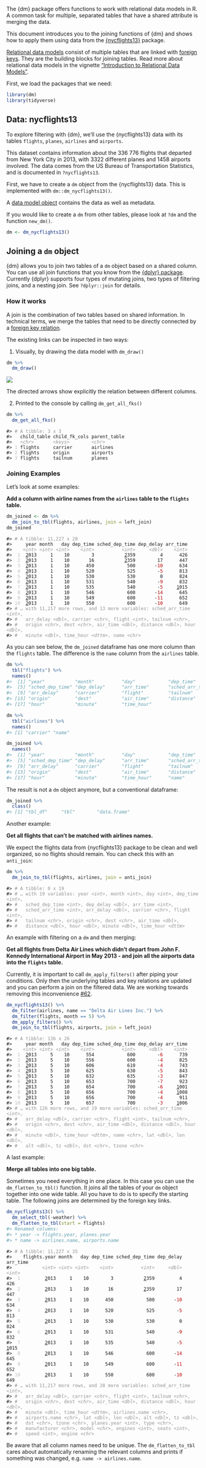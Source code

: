 <!-- Generated by galley: do not edit by hand -->

The {dm} package offers functions to work with relational data models in
R. A common task for multiple, separated tables that have a shared
attribute is merging the data.

This document introduces you to the joining functions of {dm} and shows
how to apply them using data from the
[{nycflights13}](https://github.com/hadley/nycflights13) package.

[Relational data
models](https://krlmlr.github.io/dm/articles/howto-dm-theory#model)
consist of multiple tables that are linked with [foreign
keys](https://krlmlr.github.io/dm/articles/howto-dm-theory#fk). They are
the building blocks for joining tables. Read more about relational data
models in the vignette [“Introduction to Relational Data
Models”](https://krlmlr.github.io/dm/articles/howto-dm-theory).

First, we load the packages that we need:

``` r
library(dm)
library(tidyverse)
```

## Data: nycflights13

To explore filtering with {dm}, we’ll use the {nycflights13} data with
its tables `flights`, `planes`, `airlines` and `airports`.

This dataset contains information about the 336 776 flights that
departed from New York City in 2013, with 3322 different planes and 1458
airports involved. The data comes from the US Bureau of Transportation
Statistics, and is documented in `?nycflights13`.

First, we have to create a `dm` object from the {nycflights13} data.
This is implemented with `dm::dm_nycflights13()`.

A [data model
object](https://krlmlr.github.io/dm/articles/tech-dm-class.html#class-dm)
contains the data as well as metadata.

If you would like to create a `dm` from other tables, please look at
`?dm` and the function `new_dm()`.

``` r
dm <- dm_nycflights13()
```

## Joining a `dm` object

{dm} allows you to join two tables of a `dm` object based on a shared
column. You can use all join functions that you know from the [{dplyr}
package](https://dplyr.tidyverse.org/reference/join.html). Currently
{dplyr} supports four types of mutating joins, two types of filtering
joins, and a nesting join. See `?dplyr::join` for details.

### How it works

A join is the combination of two tables based on shared information. In
technical terms, we merge the tables that need to be directly connected
by a [foreign key
relation](https://krlmlr.github.io/dm/articles/howto-dm-theory#fk).

The existing links can be inspected in two ways:

1.  Visually, by drawing the data model with `dm_draw()`

<!-- end list -->

``` r
dm %>% 
  dm_draw()
```

![](/home/kirill/git/cynkra/cynkra/public/dm/vignettes/out/tech-dm-join_files/figure-gfm/unnamed-chunk-3-1.png)<!-- -->

The directed arrows show explicitly the relation between different
columns.

2.  Printed to the console by calling `dm_get_all_fks()`

<!-- end list -->

``` r
dm %>% 
  dm_get_all_fks()
```

<PRE class="fansi fansi-output"><CODE>#&gt; <span style='color: #949494;'># A tibble: 3 x 3</span><span>
#&gt;   child_table child_fk_cols parent_table
#&gt;   </span><span style='color: #949494;font-style: italic;'>&lt;chr&gt;</span><span>       </span><span style='color: #949494;font-style: italic;'>&lt;keys&gt;</span><span>        </span><span style='color: #949494;font-style: italic;'>&lt;chr&gt;</span><span>       
#&gt; </span><span style='color: #BCBCBC;'>1</span><span> flights     carrier       airlines    
#&gt; </span><span style='color: #BCBCBC;'>2</span><span> flights     origin        airports    
#&gt; </span><span style='color: #BCBCBC;'>3</span><span> flights     tailnum       planes
</span></CODE></PRE>

### Joining Examples

Let’s look at some examples:

**Add a column with airline names from the `airlines` table to the
`flights` table.**

``` r
dm_joined <- dm %>% 
  dm_join_to_tbl(flights, airlines, join = left_join)
dm_joined
```

<PRE class="fansi fansi-output"><CODE>#&gt; <span style='color: #949494;'># A tibble: 11,227 x 20</span><span>
#&gt;     year month   day dep_time sched_dep_time dep_delay arr_time
#&gt;    </span><span style='color: #949494;font-style: italic;'>&lt;int&gt;</span><span> </span><span style='color: #949494;font-style: italic;'>&lt;int&gt;</span><span> </span><span style='color: #949494;font-style: italic;'>&lt;int&gt;</span><span>    </span><span style='color: #949494;font-style: italic;'>&lt;int&gt;</span><span>          </span><span style='color: #949494;font-style: italic;'>&lt;int&gt;</span><span>     </span><span style='color: #949494;font-style: italic;'>&lt;dbl&gt;</span><span>    </span><span style='color: #949494;font-style: italic;'>&lt;int&gt;</span><span>
#&gt; </span><span style='color: #BCBCBC;'> 1</span><span>  </span><span style='text-decoration: underline;'>2</span><span>013     1    10        3           </span><span style='text-decoration: underline;'>2</span><span>359         4      426
#&gt; </span><span style='color: #BCBCBC;'> 2</span><span>  </span><span style='text-decoration: underline;'>2</span><span>013     1    10       16           </span><span style='text-decoration: underline;'>2</span><span>359        17      447
#&gt; </span><span style='color: #BCBCBC;'> 3</span><span>  </span><span style='text-decoration: underline;'>2</span><span>013     1    10      450            500       -</span><span style='color: #BB0000;'>10</span><span>      634
#&gt; </span><span style='color: #BCBCBC;'> 4</span><span>  </span><span style='text-decoration: underline;'>2</span><span>013     1    10      520            525        -</span><span style='color: #BB0000;'>5</span><span>      813
#&gt; </span><span style='color: #BCBCBC;'> 5</span><span>  </span><span style='text-decoration: underline;'>2</span><span>013     1    10      530            530         0      824
#&gt; </span><span style='color: #BCBCBC;'> 6</span><span>  </span><span style='text-decoration: underline;'>2</span><span>013     1    10      531            540        -</span><span style='color: #BB0000;'>9</span><span>      832
#&gt; </span><span style='color: #BCBCBC;'> 7</span><span>  </span><span style='text-decoration: underline;'>2</span><span>013     1    10      535            540        -</span><span style='color: #BB0000;'>5</span><span>     </span><span style='text-decoration: underline;'>1</span><span>015
#&gt; </span><span style='color: #BCBCBC;'> 8</span><span>  </span><span style='text-decoration: underline;'>2</span><span>013     1    10      546            600       -</span><span style='color: #BB0000;'>14</span><span>      645
#&gt; </span><span style='color: #BCBCBC;'> 9</span><span>  </span><span style='text-decoration: underline;'>2</span><span>013     1    10      549            600       -</span><span style='color: #BB0000;'>11</span><span>      652
#&gt; </span><span style='color: #BCBCBC;'>10</span><span>  </span><span style='text-decoration: underline;'>2</span><span>013     1    10      550            600       -</span><span style='color: #BB0000;'>10</span><span>      649
#&gt; </span><span style='color: #949494;'># … with 11,217 more rows, and 13 more variables: sched_arr_time </span><span style='color: #949494;font-style: italic;'>&lt;int&gt;</span><span style='color: #949494;'>,</span><span>
#&gt; </span><span style='color: #949494;'>#   arr_delay </span><span style='color: #949494;font-style: italic;'>&lt;dbl&gt;</span><span style='color: #949494;'>, carrier </span><span style='color: #949494;font-style: italic;'>&lt;chr&gt;</span><span style='color: #949494;'>, flight </span><span style='color: #949494;font-style: italic;'>&lt;int&gt;</span><span style='color: #949494;'>, tailnum </span><span style='color: #949494;font-style: italic;'>&lt;chr&gt;</span><span style='color: #949494;'>,</span><span>
#&gt; </span><span style='color: #949494;'>#   origin </span><span style='color: #949494;font-style: italic;'>&lt;chr&gt;</span><span style='color: #949494;'>, dest </span><span style='color: #949494;font-style: italic;'>&lt;chr&gt;</span><span style='color: #949494;'>, air_time </span><span style='color: #949494;font-style: italic;'>&lt;dbl&gt;</span><span style='color: #949494;'>, distance </span><span style='color: #949494;font-style: italic;'>&lt;dbl&gt;</span><span style='color: #949494;'>, hour </span><span style='color: #949494;font-style: italic;'>&lt;dbl&gt;</span><span style='color: #949494;'>,</span><span>
#&gt; </span><span style='color: #949494;'>#   minute </span><span style='color: #949494;font-style: italic;'>&lt;dbl&gt;</span><span style='color: #949494;'>, time_hour </span><span style='color: #949494;font-style: italic;'>&lt;dttm&gt;</span><span style='color: #949494;'>, name </span><span style='color: #949494;font-style: italic;'>&lt;chr&gt;</span><span>
</span></CODE></PRE>

As you can see below, the `dm_joined` dataframe has one more column than
the `flights` table. The difference is the `name` column from the
`airlines` table.

``` r
dm %>% 
  tbl("flights") %>% 
  names()
#>  [1] "year"           "month"          "day"            "dep_time"      
#>  [5] "sched_dep_time" "dep_delay"      "arr_time"       "sched_arr_time"
#>  [9] "arr_delay"      "carrier"        "flight"         "tailnum"       
#> [13] "origin"         "dest"           "air_time"       "distance"      
#> [17] "hour"           "minute"         "time_hour"

dm %>% 
  tbl("airlines") %>% 
  names()
#> [1] "carrier" "name"

dm_joined %>% 
  names()
#>  [1] "year"           "month"          "day"            "dep_time"      
#>  [5] "sched_dep_time" "dep_delay"      "arr_time"       "sched_arr_time"
#>  [9] "arr_delay"      "carrier"        "flight"         "tailnum"       
#> [13] "origin"         "dest"           "air_time"       "distance"      
#> [17] "hour"           "minute"         "time_hour"      "name"
```

The result is not a `dm` object anymore, but a conventional dataframe:

``` r
dm_joined %>% 
  class()
#> [1] "tbl_df"     "tbl"        "data.frame"
```

Another example:

**Get all flights that can’t be matched with airlines names.**

We expect the flights data from {nycflights13} package to be clean and
well organized, so no flights should remain. You can check this with an
`anti_join`:

``` r
dm %>% 
  dm_join_to_tbl(flights, airlines, join = anti_join)
```

<PRE class="fansi fansi-output"><CODE>#&gt; <span style='color: #949494;'># A tibble: 0 x 19</span><span>
#&gt; </span><span style='color: #949494;'># … with 19 variables: year </span><span style='color: #949494;font-style: italic;'>&lt;int&gt;</span><span style='color: #949494;'>, month </span><span style='color: #949494;font-style: italic;'>&lt;int&gt;</span><span style='color: #949494;'>, day </span><span style='color: #949494;font-style: italic;'>&lt;int&gt;</span><span style='color: #949494;'>, dep_time </span><span style='color: #949494;font-style: italic;'>&lt;int&gt;</span><span style='color: #949494;'>,</span><span>
#&gt; </span><span style='color: #949494;'>#   sched_dep_time </span><span style='color: #949494;font-style: italic;'>&lt;int&gt;</span><span style='color: #949494;'>, dep_delay </span><span style='color: #949494;font-style: italic;'>&lt;dbl&gt;</span><span style='color: #949494;'>, arr_time </span><span style='color: #949494;font-style: italic;'>&lt;int&gt;</span><span style='color: #949494;'>,</span><span>
#&gt; </span><span style='color: #949494;'>#   sched_arr_time </span><span style='color: #949494;font-style: italic;'>&lt;int&gt;</span><span style='color: #949494;'>, arr_delay </span><span style='color: #949494;font-style: italic;'>&lt;dbl&gt;</span><span style='color: #949494;'>, carrier </span><span style='color: #949494;font-style: italic;'>&lt;chr&gt;</span><span style='color: #949494;'>, flight </span><span style='color: #949494;font-style: italic;'>&lt;int&gt;</span><span style='color: #949494;'>,</span><span>
#&gt; </span><span style='color: #949494;'>#   tailnum </span><span style='color: #949494;font-style: italic;'>&lt;chr&gt;</span><span style='color: #949494;'>, origin </span><span style='color: #949494;font-style: italic;'>&lt;chr&gt;</span><span style='color: #949494;'>, dest </span><span style='color: #949494;font-style: italic;'>&lt;chr&gt;</span><span style='color: #949494;'>, air_time </span><span style='color: #949494;font-style: italic;'>&lt;dbl&gt;</span><span style='color: #949494;'>,</span><span>
#&gt; </span><span style='color: #949494;'>#   distance </span><span style='color: #949494;font-style: italic;'>&lt;dbl&gt;</span><span style='color: #949494;'>, hour </span><span style='color: #949494;font-style: italic;'>&lt;dbl&gt;</span><span style='color: #949494;'>, minute </span><span style='color: #949494;font-style: italic;'>&lt;dbl&gt;</span><span style='color: #949494;'>, time_hour </span><span style='color: #949494;font-style: italic;'>&lt;dttm&gt;</span><span>
</span></CODE></PRE>

An example with filtering on a `dm` and then merging:

**Get all flights from Delta Air Lines which didn’t depart from John F.
Kennedy International Airport in May 2013 - and join all the airports
data into the `flights` table.**

Currently, it is important to call `dm_apply_filters()` after piping
your conditions. Only then the underlying tables and key relations are
updated and you can perform a join on the filtered data. We are working
towards removing this inconvenience
[\#62](https://github.com/krlmlr/dm/issues/62).

``` r
dm_nycflights13() %>%
  dm_filter(airlines, name == "Delta Air Lines Inc.") %>%
  dm_filter(flights, month == 5) %>% 
  dm_apply_filters() %>% 
  dm_join_to_tbl(flights, airports, join = left_join)
```

<PRE class="fansi fansi-output"><CODE>#&gt; <span style='color: #949494;'># A tibble: 136 x 26</span><span>
#&gt;     year month   day dep_time sched_dep_time dep_delay arr_time
#&gt;    </span><span style='color: #949494;font-style: italic;'>&lt;int&gt;</span><span> </span><span style='color: #949494;font-style: italic;'>&lt;int&gt;</span><span> </span><span style='color: #949494;font-style: italic;'>&lt;int&gt;</span><span>    </span><span style='color: #949494;font-style: italic;'>&lt;int&gt;</span><span>          </span><span style='color: #949494;font-style: italic;'>&lt;int&gt;</span><span>     </span><span style='color: #949494;font-style: italic;'>&lt;dbl&gt;</span><span>    </span><span style='color: #949494;font-style: italic;'>&lt;int&gt;</span><span>
#&gt; </span><span style='color: #BCBCBC;'> 1</span><span>  </span><span style='text-decoration: underline;'>2</span><span>013     5    10      554            600        -</span><span style='color: #BB0000;'>6</span><span>      739
#&gt; </span><span style='color: #BCBCBC;'> 2</span><span>  </span><span style='text-decoration: underline;'>2</span><span>013     5    10      556            600        -</span><span style='color: #BB0000;'>4</span><span>      825
#&gt; </span><span style='color: #BCBCBC;'> 3</span><span>  </span><span style='text-decoration: underline;'>2</span><span>013     5    10      606            610        -</span><span style='color: #BB0000;'>4</span><span>      743
#&gt; </span><span style='color: #BCBCBC;'> 4</span><span>  </span><span style='text-decoration: underline;'>2</span><span>013     5    10      625            630        -</span><span style='color: #BB0000;'>5</span><span>      843
#&gt; </span><span style='color: #BCBCBC;'> 5</span><span>  </span><span style='text-decoration: underline;'>2</span><span>013     5    10      632            635        -</span><span style='color: #BB0000;'>3</span><span>      847
#&gt; </span><span style='color: #BCBCBC;'> 6</span><span>  </span><span style='text-decoration: underline;'>2</span><span>013     5    10      653            700        -</span><span style='color: #BB0000;'>7</span><span>      923
#&gt; </span><span style='color: #BCBCBC;'> 7</span><span>  </span><span style='text-decoration: underline;'>2</span><span>013     5    10      654            700        -</span><span style='color: #BB0000;'>6</span><span>     </span><span style='text-decoration: underline;'>1</span><span>001
#&gt; </span><span style='color: #BCBCBC;'> 8</span><span>  </span><span style='text-decoration: underline;'>2</span><span>013     5    10      656            700        -</span><span style='color: #BB0000;'>4</span><span>     </span><span style='text-decoration: underline;'>1</span><span>008
#&gt; </span><span style='color: #BCBCBC;'> 9</span><span>  </span><span style='text-decoration: underline;'>2</span><span>013     5    10      656            700        -</span><span style='color: #BB0000;'>4</span><span>      911
#&gt; </span><span style='color: #BCBCBC;'>10</span><span>  </span><span style='text-decoration: underline;'>2</span><span>013     5    10      657            700        -</span><span style='color: #BB0000;'>3</span><span>     </span><span style='text-decoration: underline;'>1</span><span>006
#&gt; </span><span style='color: #949494;'># … with 126 more rows, and 19 more variables: sched_arr_time </span><span style='color: #949494;font-style: italic;'>&lt;int&gt;</span><span style='color: #949494;'>,</span><span>
#&gt; </span><span style='color: #949494;'>#   arr_delay </span><span style='color: #949494;font-style: italic;'>&lt;dbl&gt;</span><span style='color: #949494;'>, carrier </span><span style='color: #949494;font-style: italic;'>&lt;chr&gt;</span><span style='color: #949494;'>, flight </span><span style='color: #949494;font-style: italic;'>&lt;int&gt;</span><span style='color: #949494;'>, tailnum </span><span style='color: #949494;font-style: italic;'>&lt;chr&gt;</span><span style='color: #949494;'>,</span><span>
#&gt; </span><span style='color: #949494;'>#   origin </span><span style='color: #949494;font-style: italic;'>&lt;chr&gt;</span><span style='color: #949494;'>, dest </span><span style='color: #949494;font-style: italic;'>&lt;chr&gt;</span><span style='color: #949494;'>, air_time </span><span style='color: #949494;font-style: italic;'>&lt;dbl&gt;</span><span style='color: #949494;'>, distance </span><span style='color: #949494;font-style: italic;'>&lt;dbl&gt;</span><span style='color: #949494;'>, hour </span><span style='color: #949494;font-style: italic;'>&lt;dbl&gt;</span><span style='color: #949494;'>,</span><span>
#&gt; </span><span style='color: #949494;'>#   minute </span><span style='color: #949494;font-style: italic;'>&lt;dbl&gt;</span><span style='color: #949494;'>, time_hour </span><span style='color: #949494;font-style: italic;'>&lt;dttm&gt;</span><span style='color: #949494;'>, name </span><span style='color: #949494;font-style: italic;'>&lt;chr&gt;</span><span style='color: #949494;'>, lat </span><span style='color: #949494;font-style: italic;'>&lt;dbl&gt;</span><span style='color: #949494;'>, lon </span><span style='color: #949494;font-style: italic;'>&lt;dbl&gt;</span><span style='color: #949494;'>,</span><span>
#&gt; </span><span style='color: #949494;'>#   alt </span><span style='color: #949494;font-style: italic;'>&lt;dbl&gt;</span><span style='color: #949494;'>, tz </span><span style='color: #949494;font-style: italic;'>&lt;dbl&gt;</span><span style='color: #949494;'>, dst </span><span style='color: #949494;font-style: italic;'>&lt;chr&gt;</span><span style='color: #949494;'>, tzone </span><span style='color: #949494;font-style: italic;'>&lt;chr&gt;</span><span>
</span></CODE></PRE>

A last example:

**Merge all tables into one big table.**

Sometimes you need everything in one place. In this case you can use the
`dm_flatten_to_tbl()` function. It joins all the tables of your `dm`
object together into one wide table. All you have to do is to specify
the starting table. The following joins are determined by the foreign
key links.

``` r
dm_nycflights13() %>%
  dm_select_tbl(-weather) %>%
  dm_flatten_to_tbl(start = flights)
#> Renamed columns:
#> * year -> flights.year, planes.year
#> * name -> airlines.name, airports.name
```

<PRE class="fansi fansi-output"><CODE>#&gt; <span style='color: #949494;'># A tibble: 11,227 x 35</span><span>
#&gt;    flights.year month   day dep_time sched_dep_time dep_delay arr_time
#&gt;           </span><span style='color: #949494;font-style: italic;'>&lt;int&gt;</span><span> </span><span style='color: #949494;font-style: italic;'>&lt;int&gt;</span><span> </span><span style='color: #949494;font-style: italic;'>&lt;int&gt;</span><span>    </span><span style='color: #949494;font-style: italic;'>&lt;int&gt;</span><span>          </span><span style='color: #949494;font-style: italic;'>&lt;int&gt;</span><span>     </span><span style='color: #949494;font-style: italic;'>&lt;dbl&gt;</span><span>    </span><span style='color: #949494;font-style: italic;'>&lt;int&gt;</span><span>
#&gt; </span><span style='color: #BCBCBC;'> 1</span><span>         </span><span style='text-decoration: underline;'>2</span><span>013     1    10        3           </span><span style='text-decoration: underline;'>2</span><span>359         4      426
#&gt; </span><span style='color: #BCBCBC;'> 2</span><span>         </span><span style='text-decoration: underline;'>2</span><span>013     1    10       16           </span><span style='text-decoration: underline;'>2</span><span>359        17      447
#&gt; </span><span style='color: #BCBCBC;'> 3</span><span>         </span><span style='text-decoration: underline;'>2</span><span>013     1    10      450            500       -</span><span style='color: #BB0000;'>10</span><span>      634
#&gt; </span><span style='color: #BCBCBC;'> 4</span><span>         </span><span style='text-decoration: underline;'>2</span><span>013     1    10      520            525        -</span><span style='color: #BB0000;'>5</span><span>      813
#&gt; </span><span style='color: #BCBCBC;'> 5</span><span>         </span><span style='text-decoration: underline;'>2</span><span>013     1    10      530            530         0      824
#&gt; </span><span style='color: #BCBCBC;'> 6</span><span>         </span><span style='text-decoration: underline;'>2</span><span>013     1    10      531            540        -</span><span style='color: #BB0000;'>9</span><span>      832
#&gt; </span><span style='color: #BCBCBC;'> 7</span><span>         </span><span style='text-decoration: underline;'>2</span><span>013     1    10      535            540        -</span><span style='color: #BB0000;'>5</span><span>     </span><span style='text-decoration: underline;'>1</span><span>015
#&gt; </span><span style='color: #BCBCBC;'> 8</span><span>         </span><span style='text-decoration: underline;'>2</span><span>013     1    10      546            600       -</span><span style='color: #BB0000;'>14</span><span>      645
#&gt; </span><span style='color: #BCBCBC;'> 9</span><span>         </span><span style='text-decoration: underline;'>2</span><span>013     1    10      549            600       -</span><span style='color: #BB0000;'>11</span><span>      652
#&gt; </span><span style='color: #BCBCBC;'>10</span><span>         </span><span style='text-decoration: underline;'>2</span><span>013     1    10      550            600       -</span><span style='color: #BB0000;'>10</span><span>      649
#&gt; </span><span style='color: #949494;'># … with 11,217 more rows, and 28 more variables: sched_arr_time </span><span style='color: #949494;font-style: italic;'>&lt;int&gt;</span><span style='color: #949494;'>,</span><span>
#&gt; </span><span style='color: #949494;'>#   arr_delay </span><span style='color: #949494;font-style: italic;'>&lt;dbl&gt;</span><span style='color: #949494;'>, carrier </span><span style='color: #949494;font-style: italic;'>&lt;chr&gt;</span><span style='color: #949494;'>, flight </span><span style='color: #949494;font-style: italic;'>&lt;int&gt;</span><span style='color: #949494;'>, tailnum </span><span style='color: #949494;font-style: italic;'>&lt;chr&gt;</span><span style='color: #949494;'>,</span><span>
#&gt; </span><span style='color: #949494;'>#   origin </span><span style='color: #949494;font-style: italic;'>&lt;chr&gt;</span><span style='color: #949494;'>, dest </span><span style='color: #949494;font-style: italic;'>&lt;chr&gt;</span><span style='color: #949494;'>, air_time </span><span style='color: #949494;font-style: italic;'>&lt;dbl&gt;</span><span style='color: #949494;'>, distance </span><span style='color: #949494;font-style: italic;'>&lt;dbl&gt;</span><span style='color: #949494;'>, hour </span><span style='color: #949494;font-style: italic;'>&lt;dbl&gt;</span><span style='color: #949494;'>,</span><span>
#&gt; </span><span style='color: #949494;'>#   minute </span><span style='color: #949494;font-style: italic;'>&lt;dbl&gt;</span><span style='color: #949494;'>, time_hour </span><span style='color: #949494;font-style: italic;'>&lt;dttm&gt;</span><span style='color: #949494;'>, airlines.name </span><span style='color: #949494;font-style: italic;'>&lt;chr&gt;</span><span style='color: #949494;'>,</span><span>
#&gt; </span><span style='color: #949494;'>#   airports.name </span><span style='color: #949494;font-style: italic;'>&lt;chr&gt;</span><span style='color: #949494;'>, lat </span><span style='color: #949494;font-style: italic;'>&lt;dbl&gt;</span><span style='color: #949494;'>, lon </span><span style='color: #949494;font-style: italic;'>&lt;dbl&gt;</span><span style='color: #949494;'>, alt </span><span style='color: #949494;font-style: italic;'>&lt;dbl&gt;</span><span style='color: #949494;'>, tz </span><span style='color: #949494;font-style: italic;'>&lt;dbl&gt;</span><span style='color: #949494;'>,</span><span>
#&gt; </span><span style='color: #949494;'>#   dst </span><span style='color: #949494;font-style: italic;'>&lt;chr&gt;</span><span style='color: #949494;'>, tzone </span><span style='color: #949494;font-style: italic;'>&lt;chr&gt;</span><span style='color: #949494;'>, planes.year </span><span style='color: #949494;font-style: italic;'>&lt;int&gt;</span><span style='color: #949494;'>, type </span><span style='color: #949494;font-style: italic;'>&lt;chr&gt;</span><span style='color: #949494;'>,</span><span>
#&gt; </span><span style='color: #949494;'>#   manufacturer </span><span style='color: #949494;font-style: italic;'>&lt;chr&gt;</span><span style='color: #949494;'>, model </span><span style='color: #949494;font-style: italic;'>&lt;chr&gt;</span><span style='color: #949494;'>, engines </span><span style='color: #949494;font-style: italic;'>&lt;int&gt;</span><span style='color: #949494;'>, seats </span><span style='color: #949494;font-style: italic;'>&lt;int&gt;</span><span style='color: #949494;'>,</span><span>
#&gt; </span><span style='color: #949494;'>#   speed </span><span style='color: #949494;font-style: italic;'>&lt;int&gt;</span><span style='color: #949494;'>, engine </span><span style='color: #949494;font-style: italic;'>&lt;chr&gt;</span><span>
</span></CODE></PRE>

Be aware that all column names need to be unique. The
`dm_flatten_to_tbl` cares about automatically renaming the relevant
columns and prints if something was changed, e.g. `name ->
airlines.name`.
